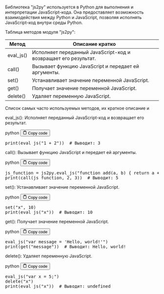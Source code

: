 <p>Библиотека "js2py" используется в Python для выполнения и интерпретации JavaScript-кода.
Она предоставляет возможность взаимодействия между Python и JavaScript, позволяя исполнять JavaScript-код внутри среды Python.</p>
<p>Таблица методов модуля "js2py":</p>
<table>
<thead>
<tr>
<th>Метод</th>
<th>Описание кратко</th>
</tr>
</thead>
<tbody>
<tr>
<td>eval_js()</td>
<td>Исполняет переданный JavaScript-код и возвращает его результат.</td>
</tr>
<tr>
<td>call()</td>
<td>Вызывает функцию JavaScript и передает ей аргументы.</td>
</tr>
<tr>
<td>set()</td>
<td>Устанавливает значение переменной JavaScript.</td>
</tr>
<tr>
<td>get()</td>
<td>Получает значение переменной JavaScript.</td>
</tr>
<tr>
<td>delete()</td>
<td>Удаляет переменную JavaScript.</td>
</tr>
</tbody>
</table>
<p>Список самых часто используемых методов, их краткое описание и</p>
<p>eval_js(): Исполняет переданный JavaScript-код и возвращает его результат.</p>
<div class="code-element">
<div class="lang-line">
  <text>python</text>
  <button class="copy-button"
          id="code4115da5299e778f7e019f73ea83d2b8cb"
          onclick="copyCode(code4115da5299e778f7e019f73ea83d2b8c, code4115da5299e778f7e019f73ea83d2b8cb)">
    <svg stroke="currentColor"
         fill="none"
         stroke-width="2"
         viewBox="0 0 24 24"
         stroke-linecap="round"
         stroke-linejoin="round"
         class="h-4 w-4"
         height="1em"
         width="1em"
         xmlns="http://www.w3.org/2000/svg">
      <path d="M16 4h2a2 2 0 0 1 2 2v14a2 2 0 0 1-2 2H6a2 2 0 0 1-2-2V6a2 2 0 0 1 2-2h2"></path>
      <rect x="8" y="2" width="8" height="4" rx="1" ry="1"></rect>
    </svg>
    <text>Copy code</text>
  </button>

</div>
<div class="code" id="code4115da5299e778f7e019f73ea83d2b8c"><div class="highlight"><pre><span></span><span class="nb">print</span><span class="p">(</span><span class="n">eval_js</span><span class="p">(</span><span class="s2">&quot;1 + 2&quot;</span><span class="p">))</span>  <span class="c1"># Выводит: 3</span>
</pre></div></div>
</div>

<p>call(): Вызывает функцию JavaScript и передает ей аргументы.</p>
<div class="code-element">
<div class="lang-line">
  <text>python</text>
  <button class="copy-button"
          id="code6d3b0e4f8e46f49f3b605a3ce531c018b"
          onclick="copyCode(code6d3b0e4f8e46f49f3b605a3ce531c018, code6d3b0e4f8e46f49f3b605a3ce531c018b)">
    <svg stroke="currentColor"
         fill="none"
         stroke-width="2"
         viewBox="0 0 24 24"
         stroke-linecap="round"
         stroke-linejoin="round"
         class="h-4 w-4"
         height="1em"
         width="1em"
         xmlns="http://www.w3.org/2000/svg">
      <path d="M16 4h2a2 2 0 0 1 2 2v14a2 2 0 0 1-2 2H6a2 2 0 0 1-2-2V6a2 2 0 0 1 2-2h2"></path>
      <rect x="8" y="2" width="8" height="4" rx="1" ry="1"></rect>
    </svg>
    <text>Copy code</text>
  </button>

</div>
<div class="code" id="code6d3b0e4f8e46f49f3b605a3ce531c018"><div class="highlight"><pre><span></span><span class="n">js_function</span> <span class="o">=</span> <span class="n">js2py</span><span class="o">.</span><span class="n">eval_js</span><span class="p">(</span><span class="s2">&quot;function add(a, b) { return a + b; }&quot;</span><span class="p">)</span>
<span class="nb">print</span><span class="p">(</span><span class="n">call</span><span class="p">(</span><span class="n">js_function</span><span class="p">,</span> <span class="mi">2</span><span class="p">,</span> <span class="mi">3</span><span class="p">))</span>  <span class="c1"># Выводит: 5</span>
</pre></div></div>
</div>

<p>set(): Устанавливает значение переменной JavaScript.</p>
<div class="code-element">
<div class="lang-line">
  <text>python</text>
  <button class="copy-button"
          id="code33283da2d1e2e25f27cdbf51ec275019b"
          onclick="copyCode(code33283da2d1e2e25f27cdbf51ec275019, code33283da2d1e2e25f27cdbf51ec275019b)">
    <svg stroke="currentColor"
         fill="none"
         stroke-width="2"
         viewBox="0 0 24 24"
         stroke-linecap="round"
         stroke-linejoin="round"
         class="h-4 w-4"
         height="1em"
         width="1em"
         xmlns="http://www.w3.org/2000/svg">
      <path d="M16 4h2a2 2 0 0 1 2 2v14a2 2 0 0 1-2 2H6a2 2 0 0 1-2-2V6a2 2 0 0 1 2-2h2"></path>
      <rect x="8" y="2" width="8" height="4" rx="1" ry="1"></rect>
    </svg>
    <text>Copy code</text>
  </button>

</div>
<div class="code" id="code33283da2d1e2e25f27cdbf51ec275019"><div class="highlight"><pre><span></span><span class="nb">set</span><span class="p">(</span><span class="s2">&quot;x&quot;</span><span class="p">,</span> <span class="mi">10</span><span class="p">)</span>
<span class="nb">print</span><span class="p">(</span><span class="n">eval_js</span><span class="p">(</span><span class="s2">&quot;x&quot;</span><span class="p">))</span>  <span class="c1"># Выводит: 10</span>
</pre></div></div>
</div>

<p>get(): Получает значение переменной JavaScript.</p>
<div class="code-element">
<div class="lang-line">
  <text>python</text>
  <button class="copy-button"
          id="codebb2d46fe4e5a9dcaa9e9814e534dd489b"
          onclick="copyCode(codebb2d46fe4e5a9dcaa9e9814e534dd489, codebb2d46fe4e5a9dcaa9e9814e534dd489b)">
    <svg stroke="currentColor"
         fill="none"
         stroke-width="2"
         viewBox="0 0 24 24"
         stroke-linecap="round"
         stroke-linejoin="round"
         class="h-4 w-4"
         height="1em"
         width="1em"
         xmlns="http://www.w3.org/2000/svg">
      <path d="M16 4h2a2 2 0 0 1 2 2v14a2 2 0 0 1-2 2H6a2 2 0 0 1-2-2V6a2 2 0 0 1 2-2h2"></path>
      <rect x="8" y="2" width="8" height="4" rx="1" ry="1"></rect>
    </svg>
    <text>Copy code</text>
  </button>

</div>
<div class="code" id="codebb2d46fe4e5a9dcaa9e9814e534dd489"><div class="highlight"><pre><span></span><span class="n">eval_js</span><span class="p">(</span><span class="s2">&quot;var message = &#39;Hello, world!&#39;&quot;</span><span class="p">)</span>
<span class="nb">print</span><span class="p">(</span><span class="n">get</span><span class="p">(</span><span class="s2">&quot;message&quot;</span><span class="p">))</span>  <span class="c1"># Выводит: Hello, world!</span>
</pre></div></div>
</div>

<p>delete(): Удаляет переменную JavaScript.</p>
<div class="code-element">
<div class="lang-line">
  <text>python</text>
  <button class="copy-button"
          id="codeb55484f8edd5e89e7fd3e8ee5b9baa4ab"
          onclick="copyCode(codeb55484f8edd5e89e7fd3e8ee5b9baa4a, codeb55484f8edd5e89e7fd3e8ee5b9baa4ab)">
    <svg stroke="currentColor"
         fill="none"
         stroke-width="2"
         viewBox="0 0 24 24"
         stroke-linecap="round"
         stroke-linejoin="round"
         class="h-4 w-4"
         height="1em"
         width="1em"
         xmlns="http://www.w3.org/2000/svg">
      <path d="M16 4h2a2 2 0 0 1 2 2v14a2 2 0 0 1-2 2H6a2 2 0 0 1-2-2V6a2 2 0 0 1 2-2h2"></path>
      <rect x="8" y="2" width="8" height="4" rx="1" ry="1"></rect>
    </svg>
    <text>Copy code</text>
  </button>

</div>
<div class="code" id="codeb55484f8edd5e89e7fd3e8ee5b9baa4a"><div class="highlight"><pre><span></span><span class="n">eval_js</span><span class="p">(</span><span class="s2">&quot;var x = 5;&quot;</span><span class="p">)</span>
<span class="n">delete</span><span class="p">(</span><span class="s2">&quot;x&quot;</span><span class="p">)</span>
<span class="nb">print</span><span class="p">(</span><span class="n">eval_js</span><span class="p">(</span><span class="s2">&quot;x&quot;</span><span class="p">))</span>  <span class="c1"># Выводит: undefined</span>
</pre></div></div>
</div>
